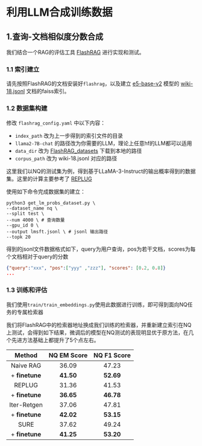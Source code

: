 # 利用LLM合成训练数据

## 1.查询-文档相似度分数合成

我们结合一个RAG的评估工具 [FlashRAG](https://github.com/RUC-NLPIR/FlashRAG) 进行实现和测试。 

### 1.1 索引建立
请先按照FlashRAG的文档安装好`flashrag`，以及建立 [e5-base-v2](https://huggingface.co/intfloat/e5-base-v2) 模型的 [wiki-18.jsonl](https://huggingface.co/datasets/ignore/FlashRAG_datasets/blob/main/retrieval-corpus/wiki-18.jsonl.gz) 文档的faiss索引。

### 1.2 数据集构建

修改 `flashrag_config.yaml` 中以下内容：
* `index_path` 改为上一步得到的索引文件的目录
* `llama2-7B-chat` 的路径改为你需要的LLM，理论上任意hf的LLM都可以适用
* `data_dir` 改为 [FlashRAG_datasets](https://huggingface.co/datasets/ignore/FlashRAG_datasets) 下载到本地的路径
* `corpus_path` 改为 wiki-18.jsonl 对应的路径

这里我们以NQ的测试集为例，得到基于LLaMA-3-Instruct的输出概率得到的数据集。这里的计算主要参考了 [REPLUG](https://arxiv.org/abs/2301.12652)

使用如下命令完成数据集的建立：
```shell
python3 get_lm_probs_dataset.py \ 
--dataset_name nq \
--split test \
--num 4000 \ # 查询数量
--gpu_id 0 \
--output lmsft.jsonl \ # jsonl 输出路径
--topk 20
```

得到的jsonl文件数据格式如下，query为用户查询，pos为若干文档，scores为每个文档相对于query的分数
```json
{"query":"xxx", "pos":["yyy" ,"zzz"], "scores": [0.2, 0.8]}
...
```

### 1.3 训练和评估

我们使用`train/train_embeddings.py`使用此数据进行训练，即可得到面向NQ任务的专属检索器

我们将FlashRAG中的检索器地址换成我们训练的检索器，并重新建立索引在NQ上测试，会得到如下结果，微调后的模型在NQ测试的表现明显优于原方法，在几个先进方法基础上都提升了5个点左右。

|     Method     | NQ EM Score | NQ F1 Score |
|:--------------:|:-----------:|:-----------:|
|   Naive RAG    |    36.09    |    47.23    |
| + **finetune** |  **41.50**  |  **52.69**  |
|     REPLUG     |    31.36    |    41.53    |
| + **finetune** |  **36.65**  |  **46.78**  |
|  Iter-Retgen   |    37.06    |    47.81    |
| + **finetune** |  **42.02**  |  **53.15**  |
|      SURE      |    37.62    |    49.24    |
| + **finetune** |  **41.25**  |  **53.20**  |
